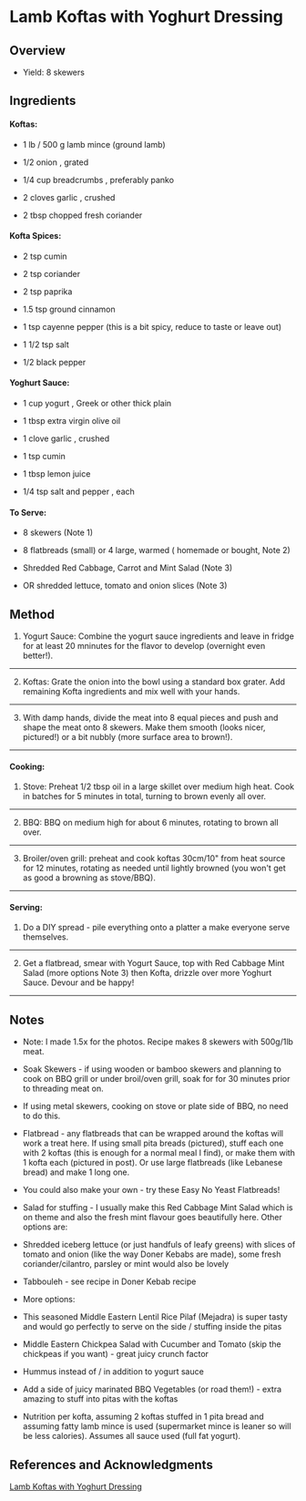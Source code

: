 # Lamb Koftas with Yoghurt Dressing

## Overview

- Yield: 8 skewers

## Ingredients

#### Koftas:

- 1 lb / 500 g lamb mince (ground lamb)

- 1/2 onion , grated

- 1/4 cup breadcrumbs , preferably panko

- 2 cloves garlic , crushed

- 2 tbsp chopped fresh coriander

#### Kofta Spices:

- 2 tsp cumin

- 2 tsp coriander

- 2 tsp paprika

- 1.5 tsp ground cinnamon

- 1 tsp cayenne pepper (this is a bit spicy, reduce to taste or leave out)

- 1 1/2 tsp salt

- 1/2 black pepper

#### Yoghurt Sauce:

- 1 cup yogurt , Greek or other thick plain

- 1 tbsp extra virgin olive oil

- 1 clove garlic , crushed

- 1 tsp cumin

- 1 tbsp lemon juice

- 1/4 tsp salt and pepper , each

#### To Serve:

- 8 skewers (Note 1)

- 8 flatbreads (small) or 4 large, warmed ( homemade or bought, Note 2)

- Shredded Red Cabbage, Carrot and Mint Salad (Note 3)

- OR shredded lettuce, tomato and onion slices (Note 3)

## Method

1. Yogurt Sauce: Combine the yogurt sauce ingredients and leave in fridge for at least 20 mninutes for the flavor to develop (overnight even better!).
---

2. Koftas: Grate the onion into the bowl using a standard box grater. Add remaining Kofta ingredients and mix well with your hands.
---

3. With damp hands, divide the meat into 8 equal pieces and push and shape the meat onto 8 skewers. Make them smooth (looks nicer, pictured!) or a bit nubbly (more surface area to brown!).
---

#### Cooking:

1. Stove: Preheat 1/2 tbsp oil in a large skillet over medium high heat. Cook in batches for 5 minutes in total, turning to brown evenly all over.
---

2. BBQ: BBQ on medium high for about 6 minutes, rotating to brown all over.
---

3. Broiler/oven grill: preheat and cook koftas 30cm/10" from heat source for 12 minutes, rotating as needed until lightly browned (you won't get as good a browning as stove/BBQ).
---

#### Serving:

1. Do a DIY spread - pile everything onto a platter a make everyone serve themselves.
---

2. Get a flatbread, smear with Yogurt Sauce, top with Red Cabbage Mint Salad (more options Note 3) then Kofta, drizzle over more Yoghurt Sauce. Devour and be happy!
---


## Notes

- Note: I made 1.5x for the photos. Recipe makes 8 skewers with 500g/1lb meat.

- Soak Skewers - if using wooden or bamboo skewers and planning to cook on BBQ grill or under broil/oven grill, soak for for 30 minutes prior to threading meat on.

- If using metal skewers, cooking on stove or plate side of BBQ, no need to do this.

- Flatbread - any flatbreads that can be wrapped around the koftas will work a treat here. If using small pita breads (pictured), stuff each one with 2 koftas (this is enough for a normal meal I find), or make them with 1 kofta each (pictured in post). Or use large flatbreads (like Lebanese bread) and make 1 long one.

- You could also make your own - try these Easy No Yeast Flatbreads!

- Salad for stuffing - I usually make this Red Cabbage Mint Salad which is on theme and also the fresh mint flavour goes beautifully here. Other options are:

- Shredded iceberg lettuce (or just handfuls of leafy greens) with slices of tomato and onion (like the way Doner Kebabs are made), some fresh coriander/cilantro, parsley or mint would also be lovely

- Tabbouleh - see recipe in  Doner Kebab recipe

- More options:

- This seasoned Middle Eastern Lentil Rice Pilaf (Mejadra) is super tasty and would go perfectly to serve on the side / stuffing inside the pitas

- Middle Eastern Chickpea Salad with Cucumber and Tomato (skip the chickpeas if you want) - great juicy crunch factor

- Hummus instead of / in addition to yogurt sauce

- Add a side of juicy marinated BBQ Vegetables (or road them!) - extra amazing to stuff into pitas with the koftas

- Nutrition per kofta, assuming 2 koftas stuffed in 1 pita bread and assuming fatty lamb mince is used (supermarket mince is leaner so will be less calories). Assumes all sauce used (full fat yogurt).

## References and Acknowledgments

[Lamb Koftas with Yoghurt Dressing](https://www.recipetineats.com/lamb-koftas-yoghurt-dressing-2/)
